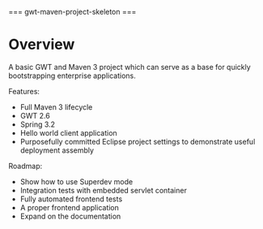 === gwt-maven-project-skeleton ===

# Overview

A basic GWT and Maven 3 project which can serve as a base for quickly bootstrapping enterprise applications. 

Features:

* Full Maven 3 lifecycle 
* GWT 2.6
* Spring 3.2
* Hello world client application
* Purposefully committed Eclipse project settings to demonstrate useful deployment assembly

Roadmap:

* Show how to use Superdev mode
* Integration tests with embedded servlet container
* Fully automated frontend tests
* A proper frontend application
* Expand on the documentation

